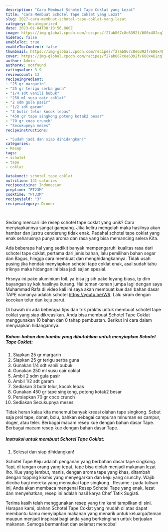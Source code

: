 ```yaml
---
description: "Cara Membuat Schotel Tape Coklat yang Lezat"
title: "Cara Membuat Schotel Tape Coklat yang Lezat"
slug: 2027-cara-membuat-schotel-tape-coklat-yang-lezat
category: Uncategorized
date: 2023-01-04T08:10:56.060Z
image: https://img-global.cpcdn.com/recipes/f27ab867c8e6392f/680x482cq70/schotel-tape-coklat-foto-resep-utama.jpg
hideToc: false
enableToc: true
enableTocContent: false
thumbnail: https://img-global.cpcdn.com/recipes/f27ab867c8e6392f/680x482cq70/schotel-tape-coklat-foto-resep-utama.jpg
cover: https://img-global.cpcdn.com/recipes/f27ab867c8e6392f/680x482cq70/schotel-tape-coklat-foto-resep-utama.jpg
author: Admin
authorAv: notfound
ratingvalue: 3.9
reviewcount: 13
recipeingredient:
- "25 gr margarin"
- "25 gr terigu serba guna"
- "1/4 sdt vanili bubuk"
- "250 ml susu cair coklat"
- "2 sdm gula pasir"
- "1/2 sdt garam"
- "3 butir telur kocok lepas"
- "450 gr tape singkong potong kotak2 besar"
- "70 gr coco crunch"
- "Secukupnya meses"
recipeinstructions:

- "Sudah jadi dan siap dihidangkan!"
categories:
- Resep
tags:
- schotel
- tape
- coklat

katakunci: schotel tape coklat 
nutrition: 141 calories
recipecuisine: Indonesian
preptime: "PT23M"
cooktime: "PT33M"
recipeyield: "3"
recipecategory: Dinner

---
```





Sedang mencari ide resep schotel tape coklat yang unik? Cara menyiapkannya sangat gampang. Jika keliru mengolah maka hasilnya akan hambar dan justru cenderung tidak enak. Padahal schotel tape coklat yang enak seharusnya punya aroma dan rasa yang bisa memancing selera Kita.





Ada beberapa hal yang sedikit banyak mempengaruhi kualitas rasa dari schotel tape coklat, pertama dari jenis bahan, lalu pemilihan bahan segar dan Bagus, hingga cara membuat dan menghidangkannya. Tidak usah pusing jika hendak menyiapkan schotel tape coklat enak,      asal sudah tahu triknya maka hidangan ini bisa jadi sajian spesial.














Hrsnya ini pake aluminium foil. ya bisa jg sih pake loyang biasa, tp dlm bayangan sy kok hasilnya kurang. Hai teman-teman jumpa lagi dengan saya Muhammad Rafa di video kali ini saya akan membuat kue dari bahan dasar TAPE namanya adalah schotel.https://youtu.be/WR. Lalu siram dengan kocokan telur dan keju parut.






Di bawah ini ada beberapa tips dan trik praktis untuk membuat schotel tape coklat yang siap dikreasikan. Anda bisa membuat Schotel Tape Coklat menggunakan 10 bahan dan 0 tahap pembuatan. Berikut ini cara dalam menyiapkan hidangannya.

<!--inarticleads1-->

##### Bahan-bahan dan bumbu yang dibutuhkan untuk menyiapkan Schotel Tape Coklat:

1. Siapkan 25 gr margarin
1. Siapkan 25 gr terigu serba guna
1. Gunakan 1/4 sdt vanili bubuk
1. Gunakan 250 ml susu cair coklat
1. Ambil 2 sdm gula pasir
1. Ambil 1/2 sdt garam
1. Sediakan 3 butir telur, kocok lepas
1. Gunakan 450 gr tape singkong, potong kotak2 besar
1. Persiapkan 70 gr coco crunch
1. Sediakan Secukupnya meses


Tidak heran kalau kita menemui banyak kreasi olahan tape singkong. Sebut saja prol tape, donat, bolu, bahkan sebagai campuran minuman es campur, doger, atau teler. Berbagai macam resep kue dengan bahan dasar Tape. Berbagai macam resep kue dengan bahan dasar Tape. 

<!--inarticleads2-->

##### Instruksi untuk membuat Schotel Tape Coklat:


1. Selesai dan siap dihidangkan!

Schotel Tape Keju adalah penganan yang berbahan dasar tape singkong. Tapi, di tangan orang yang tepat, tape bisa diolah menjadi makanan lezat lho. Kue yang lembut, manis, dengan aroma tape yang khas, ditambah dengan topping kismis yang menyegarkan dan keju yang crunchy. Wajib dicoba bagi mereka yang menyukai tape singkong.. Resume : pada tulisan ini, Anda akan membaca mengenai Resep Schotel Tape yang enak, lezat dan menyehatkan, resep ini adalah hasil karya Chef Tatik Sugiati. 

Terima kasih telah menggunakan resep yang tim kami tampilkan di sini. Harapan kami, olahan Schotel Tape Coklat yang mudah di atas dapat membantu kamu menyiapkan makanan yang menarik untuk keluarga/teman maupun menjadi inspirasi bagi anda yang berkeinginan untuk berjualan makanan. Semoga bermanfaat dan selamat mencoba!
